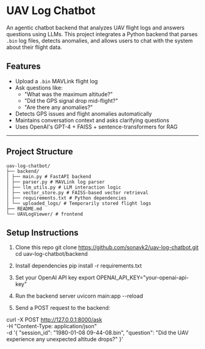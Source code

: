 # UAV Log Chatbot

An agentic chatbot backend that analyzes UAV flight logs and answers questions using LLMs. This project integrates a Python backend that parses `.bin` log files, detects anomalies, and allows users to chat with the system about their flight data.

## Features

- Upload a `.bin` MAVLink flight log
- Ask questions like:
  - "What was the maximum altitude?"
  - "Did the GPS signal drop mid-flight?"
  - "Are there any anomalies?"
- Detects GPS issues and flight anomalies automatically
- Maintains conversation context and asks clarifying questions
- Uses OpenAI's GPT-4 + FAISS + sentence-transformers for RAG

---
## Project Structure
```
uav-log-chatbot/
├── backend/
│ ├── main.py # FastAPI backend
│ ├── parser.py # MAVLink log parser
│ ├── llm_utils.py # LLM interaction logic
│ ├── vector_store.py # FAISS-based vector retrieval
│ ├── requirements.txt # Python dependencies
│ └── uploaded_logs/ # Temporarily stored flight logs
├── README.md
└── UAVLogViewer/ # frontend 
```

## Setup Instructions

1. Clone this repo
git clone https://github.com/sonavk2/uav-log-chatbot.git
cd uav-log-chatbot/backend

2. Install dependencies
pip install -r requirements.txt

3. Set your OpenAI API key
export OPENAI_API_KEY="your-openai-api-key"

4. Run the backend server
uvicorn main:app --reload

5. Send a POST request to the backend:

curl -X POST http://127.0.0.1:8000/ask \
  -H "Content-Type: application/json" \
  -d '{
        "session_id": "1980-01-08 09-44-08.bin",
        "question": "Did the UAV experience any unexpected altitude drops?"
      }'

